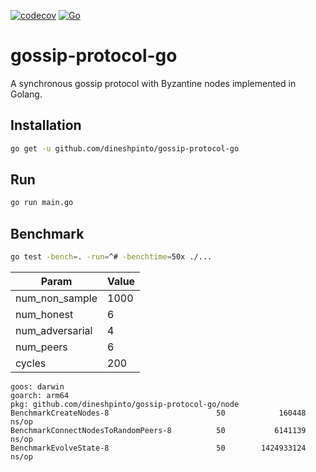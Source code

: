 [![codecov](https://codecov.io/gh/dineshpinto/gossip-protocol-go/graph/badge.svg?token=VJZB5A3A91)](https://codecov.io/gh/dineshpinto/gossip-protocol-go)
[![Go](https://github.com/dineshpinto/gossip-protocol-go/actions/workflows/go.yml/badge.svg)](https://github.com/dineshpinto/gossip-protocol-go/actions/workflows/go.yml)

# gossip-protocol-go

A synchronous gossip protocol with Byzantine nodes implemented in Golang.

## Installation

```bash
go get -u github.com/dineshpinto/gossip-protocol-go
```

## Run 
    
```bash
go run main.go
```

## Benchmark

```bash
go test -bench=. -run=^# -benchtime=50x ./... 
```

| Param           | Value |
|-----------------|-------|
| num_non_sample  | 1000  |
| num_honest      | 6     | 
| num_adversarial | 4     |
| num_peers       | 6     |
| cycles          | 200   |

```
goos: darwin
goarch: arm64
pkg: github.com/dineshpinto/gossip-protocol-go/node
BenchmarkCreateNodes-8                        50            160448 ns/op
BenchmarkConnectNodesToRandomPeers-8          50           6141139 ns/op
BenchmarkEvolveState-8                        50        1424933124 ns/op
```